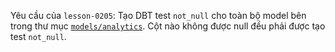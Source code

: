 Yêu cầu của `lesson-0205`: Tạo DBT test `not_null` cho toàn bộ model bên trong thư mục [`models/analytics`](../models/analytics). Cột nào không được null đều phải được tạo test `not_null`.
